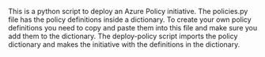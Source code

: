 This is a python script to deploy an Azure Policy initiative. The policies.py file has the policy definitions inside a dictionary. To create your own policy definitions you need to copy and paste them into this file and make sure you add them to the dictionary. The deploy-policy script imports the policy dictionary and makes the initiative with the definitions in the dictionary.


